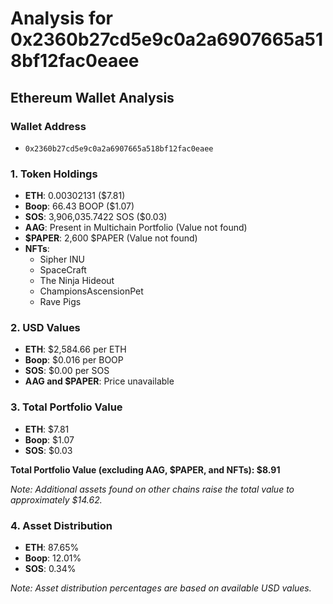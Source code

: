 # Analysis for 0x2360b27cd5e9c0a2a6907665a518bf12fac0eaee

## Ethereum Wallet Analysis

### Wallet Address
- `0x2360b27cd5e9c0a2a6907665a518bf12fac0eaee`

### 1. Token Holdings

- **ETH**: 0.00302131 ($7.81)
- **Boop**: 66.43 BOOP ($1.07)
- **SOS**: 3,906,035.7422 SOS ($0.03)
- **AAG**: Present in Multichain Portfolio (Value not found)
- **$PAPER**: 2,600 $PAPER (Value not found)
- **NFTs**:
  - Sipher INU
  - SpaceCraft
  - The Ninja Hideout
  - ChampionsAscensionPet
  - Rave Pigs

### 2. USD Values

- **ETH**: $2,584.66 per ETH
- **Boop**: $0.016 per BOOP
- **SOS**: $0.00 per SOS
- **AAG and $PAPER**: Price unavailable

### 3. Total Portfolio Value

- **ETH**: $7.81
- **Boop**: $1.07
- **SOS**: $0.03

**Total Portfolio Value (excluding AAG, $PAPER, and NFTs): $8.91**

*Note: Additional assets found on other chains raise the total value to approximately $14.62.*

### 4. Asset Distribution

- **ETH**: 87.65%
- **Boop**: 12.01%
- **SOS**: 0.34%

*Note: Asset distribution percentages are based on available USD values.*